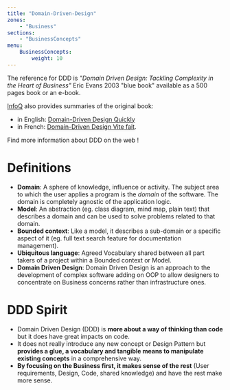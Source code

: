 ```yaml
---
title: "Domain-Driven-Design"
zones:
    - "Business"
sections:
    - "BusinessConcepts"
menu:
    BusinessConcepts:
        weight: 10
---
```


The reference for DDD is *"Domain Driven Design: Tackling Complexity in the Heart of Business"* Eric Evans 2003 
"blue book" available as a 500 pages book or an e-book. 

<div class="callout callout-info">
<a href="http://www.infoq.com">InfoQ</a> also provides summaries of the original book:

<ul>
  <li>in English: <a href="http://www.infoq.com/minibooks/domain-driven-design-quickly">Domain-Driven Design Quickly</a></li>
  <li>in French: <a href="http://blog.infosaurus.fr/public/docs/DDDViteFait.pdf">Domain-Driven Design Vite fait</a>.</li>
</ul>
</div>

Find more information about DDD on the web ! 

# Definitions

- **Domain**: A sphere of knowledge, influence or activity. The subject area to which the user applies a program is the 
*domain* of the software. The domain is completely agnostic of the application logic.
- **Model**: An abstraction (eg. class diagram, mind map, plain text) that describes a domain and can be used to solve 
problems related to that domain.
- **Bounded context**: Like a model, it describes a sub-domain or a specific aspect of it (eg. full text search feature 
for documentation management).
- **Ubiquitous language**:  Agreed Vocabulary shared between all part takers of a project within a Bounded context or Model.
- **Domain Driven Design**: Domain Driven Design is an approach to the development of complex software adding on OOP to 
allow designers to concentrate on Business concerns rather than infrastructure ones.

# DDD Spirit

- Domain Driven Design (DDD) is **more about a way of thinking than code** but it does have great impacts on code.
- It does not really introduce any new concept or Design Pattern but **provides a glue, a vocabulary and tangible means 
to manipulate existing concepts** in a comprehensive way.
- **By focusing on the Business first, it makes sense of the rest** (User requirements, Design, Code, shared knowledge) 
and have the rest make more sense.



